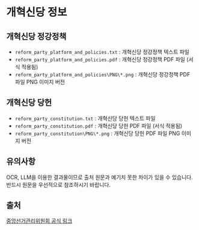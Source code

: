 # 개혁신당 정보

## 개혁신당 정강정책
- `reform_party_platform_and_policies.txt` : 개혁신당 정강정책 텍스트 파일
- `reform_party_platform_and_policies.pdf` : 개혁신당 정강정책 PDF 파일 (서식 적용됨)
- `reform_party_platform_and_policies\PNG\*.png` : 개혁신당 정강정책 PDF 파일 PNG 이미지 버전

## 개혁신당 당헌
- `reform_party_constitution.txt` : 개혁신당 당헌 텍스트 파일
- `reform_party_constitution.pdf` : 개혁신당 당헌 PDF 파일 (서식 적용됨)
- `reform_party_constitution\PNG\*.png` : 개혁신당 당헌 PDF 파일 PNG 이미지 버전

## 유의사항
OCR, LLM을 이용한 결과물이므로 출처 원문과 예기치 못한 차이가 있을 수 있습니다.
반드시 원문을 우선적으로 참조하시기 바랍니다.

## 출처
[중앙선거관리위원회 공식 링크](https://www.nec.go.kr/site/nec/politicalParty/doctrineConstitutionView.do?searchOption1=1&searchOption2=148&searchOption3=%EA%B0%9C%ED%98%81%EC%8B%A0%EB%8B%B9&searchCondition=1&searchKeyword=&cbIdx=256&bcIdx=197181 "중앙선거관리위원회의 공식 링크입니다.")
